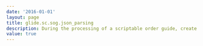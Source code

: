 ```yaml
---
date: '2016-01-01'
layout: page
title: glide.sc.sog.json_parsing
description: During the processing of a scriptable order guide, create a failure record when there is a general JSON parsing error
value: true
---
```

